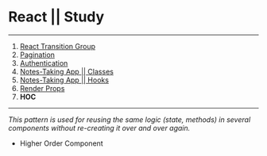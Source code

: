 # React || Study
------------
1. [React Transition Group](https://github.com/oleg9952/react-study/tree/project_1)
2. [Pagination](https://github.com/oleg9952/react-study/tree/project_2)
3. [Authentication](https://github.com/oleg9952/react-study/tree/project_3)
4. [Notes-Taking App || Classes](https://github.com/oleg9952/react-study/tree/project_4)
5. [Notes-Taking App || Hooks](https://github.com/oleg9952/react-study/tree/project_5)
6. [Render Props](https://github.com/oleg9952/react-study/tree/project_6)
7. **HOC**
------------
*This pattern is used for reusing the same logic (state, methods) in several components without re-creating it over and over again.*
- Higher Order Component

